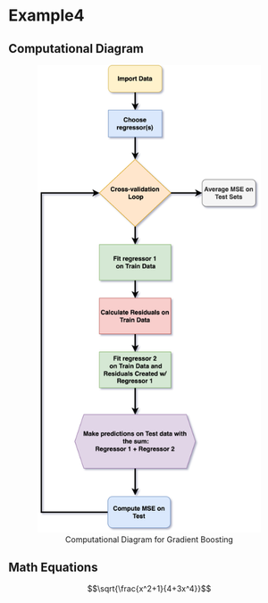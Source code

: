 # Example4

## Computational Diagram

<figure>
<center>
<img src='Gradient Boosting.drawio.png'width='400px'/>
<figcaption>Computational Diagram for Gradient Boosting</figcaption></center>
</figure>

## Math Equations

$$\sqrt{\frac{x^2+1}{4+3x^4}}$$
